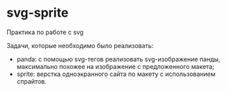# svg-sprite

Практика по работе с svg

Задачи, которые необходимо было реализовать:
- panda: с помощью svg-тегов реализовать svg-изображение панды, максимально похожее на изображение с предложенного макета;
- sprite: верстка одноэкранного сайта по макету с использованием спрайтов. 
